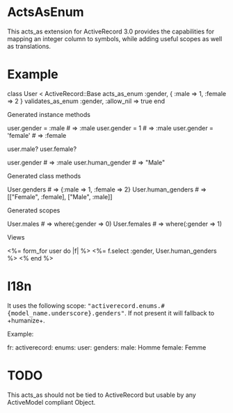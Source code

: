 ActsAsEnum
==========

This acts_as extension for ActiveRecord 3.0 provides the capabilities for
mapping an integer column to symbols, while adding useful scopes as well as
translations.

Example
=======

  class User < ActiveRecord::Base
    acts_as_enum :gender, {
      :male => 1,
      :female => 2
    }
    validates_as_enum :gender, :allow_nil => true
  end

Generated instance methods

  user.gender = :male     # => :male
  user.gender = 1         # => :male
  user.gender = 'female'  # => :female
  
  user.male?
  user.female?
  
  user.gender         # => :male
  user.human_gender   # => "Male"

Generated class methods

  User.genders        # => {:male => 1, :female => 2}
  User.human_genders  # => [["Female", :female], ["Male", :male]]

Generated scopes

  User.males          # => where(:gender => 0)
  User.females        # => where(:gender => 1)

Views

  <%= form_for user do |f| %>
    <%= f.select :gender, User.human_genders %>
  <% end %>

I18n
====

It uses the following scope:
<tt>"activerecord.enums.#{model_name.underscore}.genders"</tt>. If not present
it will fallback to +humanize+.

Example:

  fr:
    activerecord:
      enums:
        user:
          genders:
            male: Homme
            female: Femme

TODO
====

This acts_as should not be tied to ActiveRecord but usable by any ActiveModel
compliant Object.

